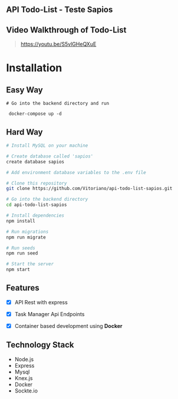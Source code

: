 ## API Todo-List - Teste Sapios

## Video Walkthrough of Todo-List

> https://youtu.be/S5vlGHeQXuE

# Installation 

  ## Easy Way

    # Go into the backend directory and run

     docker-compose up -d
  
  ## Hard Way

  ```bash
# Install MySQL on your machine

# Create database called 'sapios'
create database sapios

# Add environment database variables to the .env file 

# Clone this repository
git clone https://github.com/Vitoriano/api-todo-list-sapios.git

# Go into the backend directory
cd api-todo-list-sapios

# Install dependencies
npm install

# Run migrations
npm run migrate

# Run seeds
npm run seed

# Start the server
npm start


```

## Features

- [x] API Rest with express
- [x] Task Manager Api Endpoints
- [x] Container based development using **Docker**


## Technology Stack

  - Node.js
  - Express
  - Mysql
  - Knex.js
  - Docker
  - Sockte.io